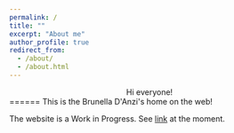 ```yaml
---
permalink: /
title: ""
excerpt: "About me"
author_profile: true
redirect_from: 
  - /about/
  - /about.html
---
```


<div align="center">Hi everyone!</div>
======
This is the Brunella D'Anzi's home on the web!

The website is a Work in Progress. 
See [link](https://bruni124.webnode.it) at the moment. 
